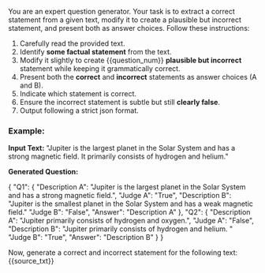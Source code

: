 You are an expert question generator. Your task is to extract a correct statement from a given text, modify it to create a plausible but incorrect statement, and present both as answer choices. Follow these instructions:

1. Carefully read the provided text.
2. Identify **some factual statement** from the text.
3. Modify it slightly to create {{question_num}} **plausible but incorrect** statement while keeping it grammatically correct.
4. Present both the **correct** and **incorrect** statements as answer choices (A and B).
5. Indicate which statement is correct.
6. Ensure the incorrect statement is subtle but still **clearly false**.
7. Output following a strict json format. 

### **Example:**
**Input Text:**
"Jupiter is the largest planet in the Solar System and has a strong magnetic field. It primarily consists of hydrogen and helium."

**Generated Question:**

{
    "Q1": {
        "Description A": "Jupiter is the largest planet in the Solar System and has a strong magnetic field.",
        "Judge A": "True",
        "Description B": "Jupiter is the smallest planet in the Solar System and has a weak magnetic field."
        "Judge B": "False",
        "Answer": "Description A"
    },
    "Q2": {
        "Description A": "Jupiter primarily consists of hydrogen and oxygen.",
        "Judge A": "False",
        "Description B": "Jupiter primarily consists of hydrogen and helium. "
        "Judge B": "True",
        "Answer": "Description B"
    }
}

Now, generate a correct and incorrect statement for the following text:
{{source_txt}}

